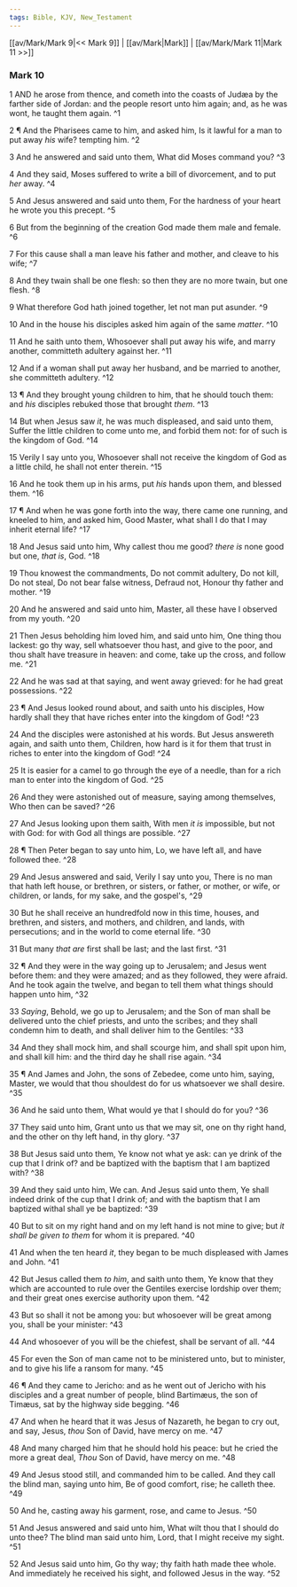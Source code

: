 ```yaml
---
tags: Bible, KJV, New_Testament
---
```


[[av/Mark/Mark 9|<< Mark 9]] | [[av/Mark|Mark]] | [[av/Mark/Mark 11|Mark 11 >>]]

### Mark 10

1 AND he arose from thence, and cometh into the coasts of Judæa by the farther side of Jordan: and the people resort unto him again; and, as he was wont, he taught them again. ^1

2 ¶ And the Pharisees came to him, and asked him, Is it lawful for a man to put away _his_ wife? tempting him. ^2

3 And he answered and said unto them, What did Moses command you? ^3

4 And they said, Moses suffered to write a bill of divorcement, and to put _her_ away. ^4

5 And Jesus answered and said unto them, For the hardness of your heart he wrote you this precept. ^5

6 But from the beginning of the creation God made them male and female. ^6

7 For this cause shall a man leave his father and mother, and cleave to his wife; ^7

8 And they twain shall be one flesh: so then they are no more twain, but one flesh. ^8

9 What therefore God hath joined together, let not man put asunder. ^9

10 And in the house his disciples asked him again of the same _matter_. ^10

11 And he saith unto them, Whosoever shall put away his wife, and marry another, committeth adultery against her. ^11

12 And if a woman shall put away her husband, and be married to another, she committeth adultery. ^12

13 ¶ And they brought young children to him, that he should touch them: and _his_ disciples rebuked those that brought _them_. ^13

14 But when Jesus saw _it_, he was much displeased, and said unto them, Suffer the little children to come unto me, and forbid them not: for of such is the kingdom of God. ^14

15 Verily I say unto you, Whosoever shall not receive the kingdom of God as a little child, he shall not enter therein. ^15

16 And he took them up in his arms, put _his_ hands upon them, and blessed them. ^16

17 ¶ And when he was gone forth into the way, there came one running, and kneeled to him, and asked him, Good Master, what shall I do that I may inherit eternal life? ^17

18 And Jesus said unto him, Why callest thou me good? _there_ _is_ none good but one, _that_ _is_, God. ^18

19 Thou knowest the commandments, Do not commit adultery, Do not kill, Do not steal, Do not bear false witness, Defraud not, Honour thy father and mother. ^19

20 And he answered and said unto him, Master, all these have I observed from my youth. ^20

21 Then Jesus beholding him loved him, and said unto him, One thing thou lackest: go thy way, sell whatsoever thou hast, and give to the poor, and thou shalt have treasure in heaven: and come, take up the cross, and follow me. ^21

22 And he was sad at that saying, and went away grieved: for he had great possessions. ^22

23 ¶ And Jesus looked round about, and saith unto his disciples, How hardly shall they that have riches enter into the kingdom of God! ^23

24 And the disciples were astonished at his words. But Jesus answereth again, and saith unto them, Children, how hard is it for them that trust in riches to enter into the kingdom of God! ^24

25 It is easier for a camel to go through the eye of a needle, than for a rich man to enter into the kingdom of God. ^25

26 And they were astonished out of measure, saying among themselves, Who then can be saved? ^26

27 And Jesus looking upon them saith, With men _it_ _is_ impossible, but not with God: for with God all things are possible. ^27

28 ¶ Then Peter began to say unto him, Lo, we have left all, and have followed thee. ^28

29 And Jesus answered and said, Verily I say unto you, There is no man that hath left house, or brethren, or sisters, or father, or mother, or wife, or children, or lands, for my sake, and the gospel's, ^29

30 But he shall receive an hundredfold now in this time, houses, and brethren, and sisters, and mothers, and children, and lands, with persecutions; and in the world to come eternal life. ^30

31 But many _that_ _are_ first shall be last; and the last first. ^31

32 ¶ And they were in the way going up to Jerusalem; and Jesus went before them: and they were amazed; and as they followed, they were afraid. And he took again the twelve, and began to tell them what things should happen unto him, ^32

33 _Saying_, Behold, we go up to Jerusalem; and the Son of man shall be delivered unto the chief priests, and unto the scribes; and they shall condemn him to death, and shall deliver him to the Gentiles: ^33

34 And they shall mock him, and shall scourge him, and shall spit upon him, and shall kill him: and the third day he shall rise again. ^34

35 ¶ And James and John, the sons of Zebedee, come unto him, saying, Master, we would that thou shouldest do for us whatsoever we shall desire. ^35

36 And he said unto them, What would ye that I should do for you? ^36

37 They said unto him, Grant unto us that we may sit, one on thy right hand, and the other on thy left hand, in thy glory. ^37

38 But Jesus said unto them, Ye know not what ye ask: can ye drink of the cup that I drink of? and be baptized with the baptism that I am baptized with? ^38

39 And they said unto him, We can. And Jesus said unto them, Ye shall indeed drink of the cup that I drink of; and with the baptism that I am baptized withal shall ye be baptized: ^39

40 But to sit on my right hand and on my left hand is not mine to give; but _it_ _shall_ _be_ _given_ _to_ _them_ for whom it is prepared. ^40

41 And when the ten heard _it_, they began to be much displeased with James and John. ^41

42 But Jesus called them _to_ _him_, and saith unto them, Ye know that they which are accounted to rule over the Gentiles exercise lordship over them; and their great ones exercise authority upon them. ^42

43 But so shall it not be among you: but whosoever will be great among you, shall be your minister: ^43

44 And whosoever of you will be the chiefest, shall be servant of all. ^44

45 For even the Son of man came not to be ministered unto, but to minister, and to give his life a ransom for many. ^45

46 ¶ And they came to Jericho: and as he went out of Jericho with his disciples and a great number of people, blind Bartimæus, the son of Timæus, sat by the highway side begging. ^46

47 And when he heard that it was Jesus of Nazareth, he began to cry out, and say, Jesus, _thou_ Son of David, have mercy on me. ^47

48 And many charged him that he should hold his peace: but he cried the more a great deal, _Thou_ Son of David, have mercy on me. ^48

49 And Jesus stood still, and commanded him to be called. And they call the blind man, saying unto him, Be of good comfort, rise; he calleth thee. ^49

50 And he, casting away his garment, rose, and came to Jesus. ^50

51 And Jesus answered and said unto him, What wilt thou that I should do unto thee? The blind man said unto him, Lord, that I might receive my sight. ^51

52 And Jesus said unto him, Go thy way; thy faith hath made thee whole. And immediately he received his sight, and followed Jesus in the way. ^52
